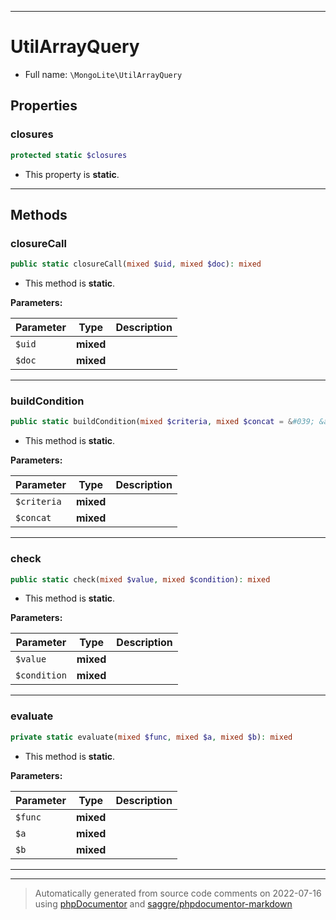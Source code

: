 ***

# UtilArrayQuery





* Full name: `\MongoLite\UtilArrayQuery`



## Properties


### closures



```php
protected static $closures
```



* This property is **static**.


***

## Methods


### closureCall



```php
public static closureCall(mixed $uid, mixed $doc): mixed
```



* This method is **static**.




**Parameters:**

| Parameter | Type | Description |
|-----------|------|-------------|
| `$uid` | **mixed** |  |
| `$doc` | **mixed** |  |




***

### buildCondition



```php
public static buildCondition(mixed $criteria, mixed $concat = &#039; &amp;&amp; &#039;): mixed
```



* This method is **static**.




**Parameters:**

| Parameter | Type | Description |
|-----------|------|-------------|
| `$criteria` | **mixed** |  |
| `$concat` | **mixed** |  |




***

### check



```php
public static check(mixed $value, mixed $condition): mixed
```



* This method is **static**.




**Parameters:**

| Parameter | Type | Description |
|-----------|------|-------------|
| `$value` | **mixed** |  |
| `$condition` | **mixed** |  |




***

### evaluate



```php
private static evaluate(mixed $func, mixed $a, mixed $b): mixed
```



* This method is **static**.




**Parameters:**

| Parameter | Type | Description |
|-----------|------|-------------|
| `$func` | **mixed** |  |
| `$a` | **mixed** |  |
| `$b` | **mixed** |  |




***


***
> Automatically generated from source code comments on 2022-07-16 using [phpDocumentor](http://www.phpdoc.org/) and [saggre/phpdocumentor-markdown](https://github.com/Saggre/phpDocumentor-markdown)
